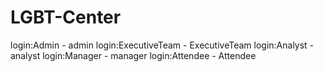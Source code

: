 # LGBT-Center

login:Admin - admin
login:ExecutiveTeam - ExecutiveTeam
login:Analyst -analyst
login:Manager - manager 
login:Attendee - Attendee
